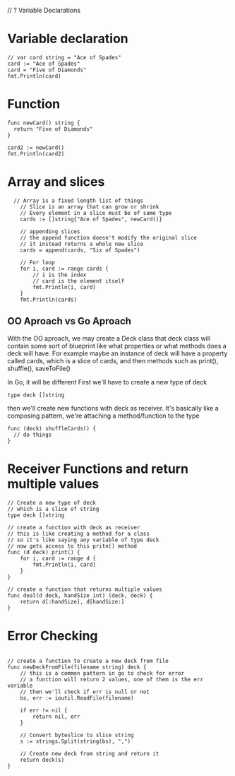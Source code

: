 // ? Variable Declarations

# Variable declaration

```
// var card string = "Ace of Spades"
card := "Ace of Spades"
card = "Five of Diamonds"
fmt.Println(card)
```

# Function

```
func newCard() string {
  return "Five of Diamonds"
}
```

```
card2 := newCard()
fmt.Println(card2)
```

# Array and slices

```
  // Array is a fixed length list of things
	// Slice is an array that can grow or shrink
	// Every element in a slice must be of same type
	cards := []string{"Ace of Spades", newCard()}

	// appending slices
	// the append function doesn't modify the original slice
	// it instead returns a whole new slice
	cards = append(cards, "Six of Spades")

	// For loop
	for i, card := range cards {
		// i is the index
		// card is the element itself
		fmt.Println(i, card)
	}
	fmt.Println(cards)
```

## OO Aproach vs Go Aproach

With the OO aproach, we may create a Deck class
that deck class will contain some sort of blueprint like what properties or what methods does a deck will have.
For example maybe an instance of deck will have a property called cards, which is a slice of cards, and then methods such as print(), shuffle(), saveToFile()

In Go, it will be different
First we'll have to create a new type of deck

```
type deck []string
```

then we'll create new functions with deck as receiver. It's basically like a composing pattern, we're attaching a method/function to the type

```
func (deck) shuffleCards() {
  // do things
}
```

# Receiver Functions and return multiple values

```
// Create a new type of deck
// which is a slice of string
type deck []string

// create a function with deck as receiver
// this is like creating a method for a class
// so it's like saying any variable of type deck
// now gets access to this pritn() method
func (d deck) print() {
	for i, card := range d {
		fmt.Println(i, card)
	}
}

// create a function that returns multiple values
func deal(d deck, handSize int) (deck, deck) {
	return d[:handSize], d[handSize:]
}
```

# Error Checking

```

// create a function to create a new deck from file
func newDeckFromFile(filename string) deck {
	// this is a common pattern in go to check for error
	// a function will return 2 values, one of them is the err variable
	// then we'll check if err is null or not
	bs, err := ioutil.ReadFile(filename)

	if err != nil {
		return nil, err
	}
	
	// Convert byteslice to slice string
	s := strings.Split(string(bs), ",")

	// Create new deck from string and return it
	return deck(s)
}
```

